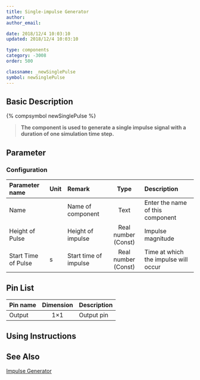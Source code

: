 ```yaml
---
title: Single-impulse Generator
author:
author_email:

date: 2018/12/4 10:03:10
updated: 2018/12/4 10:03:10

type: components
category: -3008
order: 500

classname: _newSinglePulse
symbol: newSinglePulse
---
```


## Basic Description

{% compsymbol newSinglePulse %}

> **The component is used to generate a single impulse signal with a duration of one simulation time step.**

## Parameter

### Configuration

| Parameter name      | Unit | Remark                |        Type         | Description                          |
| :------------------ | :--- | :-------------------- | :-----------------: | :----------------------------------- |
| Name                |      | Name of component     |        Text         | Enter the name of this component     |
| Height of Pulse     |      | Height of impulse     | Real number (Const) | Impulse magnitude                    |
| Start Time of Pulse | s    | Start time of impulse | Real number (Const) | Time at which the impulse will occur |

## Pin List

| Pin name | Dimension | Description |
| :------- | :-------: | :---------- |
| Output   |    1×1    | Output pin  |

## Using Instructions

## See Also

[Impulse Generator](comp_newPulseGen.md)

